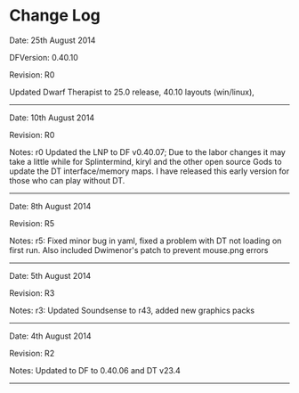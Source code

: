 Change Log
=====
Date: 25th August 2014

DFVersion: 0.40.10 

Revision: R0


Updated Dwarf Therapist to 25.0 release, 40.10 layouts (win/linux), 





------------------
Date: 10th August 2014

Revision: R0

Notes: r0  Updated the LNP to DF v0.40.07; Due to the labor changes it may take a little while for Splintermind, kiryl and the other open source Gods to update the DT interface/memory maps. I have released this early version for those who can play without DT. 


------------------



Date: 8th August 2014

Revision: R5

Notes: r5: Fixed minor bug in yaml, fixed a problem with DT not loading on first run. Also included Dwimenor's patch to prevent mouse.png errors


------------------



Date: 5th August 2014

Revision: R3

Notes: r3: Updated Soundsense to r43, added new graphics packs


------------------

Date: 4th August 2014

Revision: R2

Notes: Updated to DF to 0.40.06 and DT v23.4

------------------
